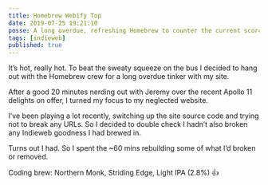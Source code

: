 ```yaml
---
title: Homebrew Webify Top
date: 2019-07-25 19:21:10
posse: A long overdue, refreshing Homebrew to counter the current scorching heat
tags: [indieweb]
published: true
---
```


It’s hot, really hot. To beat the sweaty squeeze on the bus I decided to hang out with the Homebrew crew for a long overdue tinker with my site.

After a good 20 minutes nerding out with Jeremy over the recent Apollo 11 delights on offer, I turned my focus to my neglected website.

I’ve been playing a lot recently, switching up the site source code and trying not to break any URLs. So I decided to double check I hadn’t also broken any Indieweb goodness I had brewed in.

Turns out I had. So I spent the ~60 mins rebuilding some of what I’d broken or removed.

Coding brew: Northern Monk, Striding Edge, Light IPA (2.8%) 👍️
